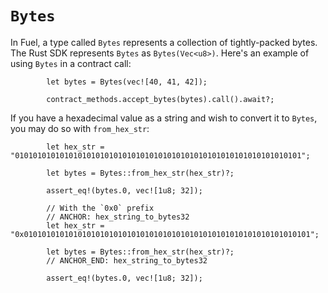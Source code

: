 # `Bytes`

In Fuel, a type called `Bytes` represents a collection of tightly-packed bytes. The Rust SDK represents `Bytes` as `Bytes(Vec<u8>)`. Here's an example of using `Bytes` in a contract call:

```rust,ignore
        let bytes = Bytes(vec![40, 41, 42]);

        contract_methods.accept_bytes(bytes).call().await?;
```

If you have a hexadecimal value as a string and wish to convert it to `Bytes`, you may do so with `from_hex_str`:

```rust,ignore
        let hex_str = "0101010101010101010101010101010101010101010101010101010101010101";

        let bytes = Bytes::from_hex_str(hex_str)?;

        assert_eq!(bytes.0, vec![1u8; 32]);

        // With the `0x0` prefix
        // ANCHOR: hex_string_to_bytes32
        let hex_str = "0x0101010101010101010101010101010101010101010101010101010101010101";

        let bytes = Bytes::from_hex_str(hex_str)?;
        // ANCHOR_END: hex_string_to_bytes32

        assert_eq!(bytes.0, vec![1u8; 32]);
```
